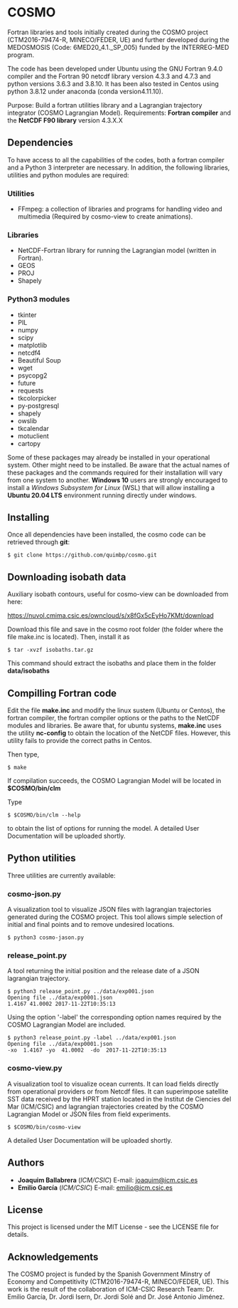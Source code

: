 # COSMO

Fortran libraries and tools initially created during the COSMO project
(CTM2016-79474-R, MINECO/FEDER, UE) and further developed during the MEDOSMOSIS (Code: 6MED20_4.1._SP_005) funded by the INTERREG-MED program.

The code has been developed under Ubuntu using the GNU Fortran 9.4.0
compiler and the Fortran 90 netcdf library version 4.3.3 and 4.7.3 and python versions 3.6.3 and 3.8.10. It has been also tested in Centos using python 3.8.12 under anaconda (conda version4.11.10).

Purpose: Build a fortran utilities library and a Lagrangian trajectory integrator (COSMO Lagrangian Model).
Requirements: **Fortran compiler** and the **NetCDF F90 library** version 4.3.X.X

## Dependencies

To have access to all the capabilities of the codes, both a fortran compiler and a Python 3 interpreter are necessary. In addition, the following libraries, utilities and python modules are required:

### Utilities

* FFmpeg: a collection of libraries and programs for handling video and multimedia (Required by cosmo-view to create animations).

### Libraries

* NetCDF-Fortran library for running the Lagrangian model (written in Fortran).
* GEOS
* PROJ
* Shapely

### Python3 modules

* tkinter
* PIL
* numpy
* scipy
* matplotlib
* netcdf4
* Beautiful Soup
* wget
* psycopg2
* future
* requests
* tkcolorpicker
* py-postgresql
* shapely
* owslib
* tkcalendar
* motuclient
* cartopy


Some of these packages may already be installed in your operational system. Other might need to be installed. Be aware that the actual names of these packages and the commands required for their installation will vary from one system to another. **Windows 10** users are strongly encouraged to install a _Windows Subsystem for Linux_ (WSL) that will allow installing a **Ubuntu 20.04 LTS** environment running directly under windows.


## Installing

Once all dependencies have been installed, the cosmo code can be retrieved through **git**:

```
$ git clone https://github.com/quimbp/cosmo.git
```
## Downloading isobath data

Auxiliary isobath contours, useful for cosmo-view can be downloaded from here:

https://nuvol.cmima.csic.es/owncloud/s/x8fGx5cEyHo7KMt/download

Download this file and save in the cosmo root folder (the folder where the file make.inc is located). Then, install it as
```
$ tar -xvzf isobaths.tar.gz
```
This command should extract the isobaths and place them in the folder **data/isobaths**

## Compilling Fortran code

Edit the file **make.inc** and modify the linux sustem (Ubuntu or Centos), the fortran compiler, the fortran compiler options or the paths to the NetCDF modules and libraries. Be aware that, for ubuntu systems, **make.inc** uses the utility **nc-config** to obtain the location of the NetCDF files. However, this utility fails to provide the correct paths in Centos. 

Then type,

```
$ make
```

If compilation succeeds, the COSMO Lagrangian Model will be located in **$COSMO/bin/clm**

Type
```
$ $COSMO/bin/clm --help
```
to obtain the list of options for running the model. A detailed User Documentation will be uploaded shortly.

## Python utilities

Three utilities are currently available:

### cosmo-json.py 

A visualization tool to visualize JSON files with lagrangian trajectories generated during the COSMO project. This tool allows simple selection of initial and final points and to remove undesired locations.

``` 
$ python3 cosmo-jason.py
```

### release_point.py
A tool returning the initial position and the release date of a JSON lagrangian trajectory. 

```
$ python3 release_point.py ../data/exp001.json
Opening file ../data/exp0001.json
1.4167 41.0002 2017-11-22T10:35:13
```

Using the option '-label' the corresponding option names required by the COSMO Lagrangian Model are included.

```
$ python3 release_point.py -label ../data/exp001.json
Opening file ../data/exp0001.json
-xo  1.4167 -yo  41.0002  -do  2017-11-22T10:35:13
```


### cosmo-view.py

A visualization tool to visualize ocean currents. It can load fields directly from operational providers or from Netcdf files. It can superimpose satellite SST data received by the HPRT station located in the Institut de Ciencies del Mar (ICM/CSIC) and lagrangian trajectories created by the COSMO Lagrangian Model or JSON files from field experiments.

```
$ $COSMO/bin/cosmo-view
```

A detailed User Documentation will be uploaded shortly.

## Authors

* **Joaquim Ballabrera** (*ICM/CSIC*) E-mail: joaquim@icm.csic.es
* **Emilio García** (*ICM/CSIC*) E-mail: emilio@icm.csic.es

## License

This project is licensed under the MIT License - see the LICENSE file for details.

## Acknowledgements

The COSMO project is funded by the Spanish Government Minstry of Economy and Competitivity (CTM2016-79474-R, MINECO/FEDER, UE). This work is the result of the collaboration of ICM-CSIC Research Team: Dr. Emilio García, Dr. Jordi Isern, Dr. Jordi Solé and Dr. José Antonio Jiménez. 
